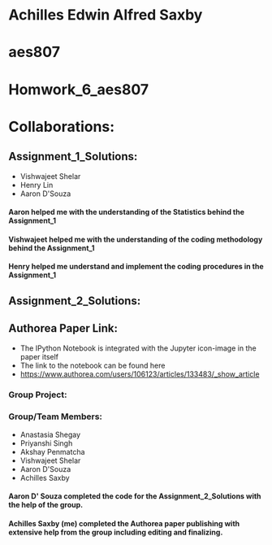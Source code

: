 # Achilles Edwin Alfred Saxby
# aes807
# Homwork_6_aes807

# Collaborations:

## Assignment_1_Solutions:
  - Vishwajeet Shelar
  - Henry Lin
  - Aaron D'Souza

#### Aaron helped me with the understanding of the Statistics behind the Assignment_1
#### Vishwajeet helped me with the understanding of the coding methodology behind the Assignment_1
#### Henry helped me understand and implement the coding procedures in the Assignment_1
  
## Assignment_2_Solutions:
## Authorea Paper Link:
  - The IPython Notebook is integrated with the Jupyter icon-image in the paper itself
  - The link to the notebook can be found here
  - https://www.authorea.com/users/106123/articles/133483/_show_article 

### Group Project:
### Group/Team Members:
  - Anastasia Shegay
  - Priyanshi Singh
  - Akshay Penmatcha
  - Vishwajeet Shelar
  - Aaron D'Souza
  - Achilles Saxby
  
#### Aaron D' Souza completed the code for the Assignment_2_Solutions with the help of the group.
#### Achilles Saxby (me) completed the Authorea paper publishing with extensive help from the group including editing and finalizing.
